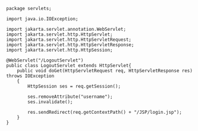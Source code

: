 	package servlets;
	
	import java.io.IOException;
	
	import jakarta.servlet.annotation.WebServlet;
	import jakarta.servlet.http.HttpServlet;
	import jakarta.servlet.http.HttpServletRequest;
	import jakarta.servlet.http.HttpServletResponse;
	import jakarta.servlet.http.HttpSession;
	
	@WebServlet("/LogoutServlet")
	public class LogoutServlet extends HttpServlet{
		public void doGet(HttpServletRequest req, HttpServletResponse res) throws IOException 
		{
			HttpSession ses = req.getSession();
			
			ses.removeAttribute("username");
			ses.invalidate();
			
			res.sendRedirect(req.getContextPath() + "/JSP/login.jsp");
		}
	}
